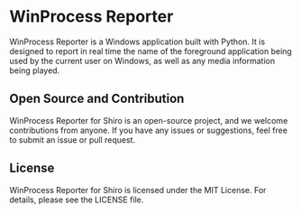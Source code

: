 # WinProcess Reporter

WinProcess Reporter is a Windows application built with Python. It is designed to report in real time the name of the foreground application being used by the current user on Windows, as well as any media information being played.

## Open Source and Contribution

WinProcess Reporter for Shiro is an open-source project, and we welcome contributions from anyone. If you have any issues or suggestions, feel free to submit an issue or pull request.

## License

WinProcess Reporter for Shiro is licensed under the MIT License. For details, please see the LICENSE file.
